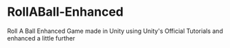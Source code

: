 # RollABall-Enhanced
 Roll A Ball Enhanced Game made in Unity using Unity's Official Tutorials and enhanced a little further
